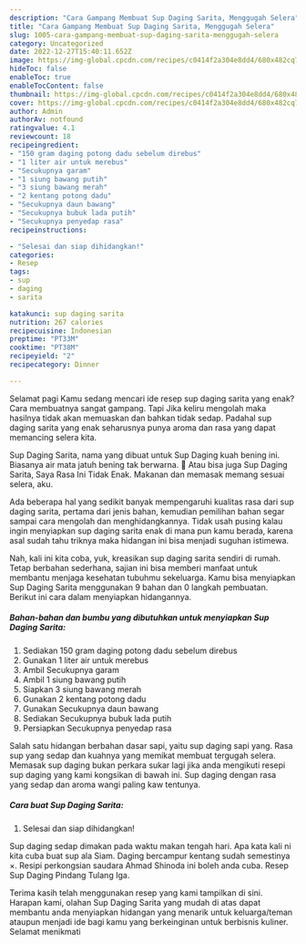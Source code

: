 ```yaml
---
description: "Cara Gampang Membuat Sup Daging Sarita, Menggugah Selera"
title: "Cara Gampang Membuat Sup Daging Sarita, Menggugah Selera"
slug: 1005-cara-gampang-membuat-sup-daging-sarita-menggugah-selera
category: Uncategorized
date: 2022-12-27T15:40:11.652Z
image: https://img-global.cpcdn.com/recipes/c0414f2a304e8dd4/680x482cq70/sup-daging-sarita-foto-resep-utama.jpg
hideToc: false
enableToc: true
enableTocContent: false
thumbnail: https://img-global.cpcdn.com/recipes/c0414f2a304e8dd4/680x482cq70/sup-daging-sarita-foto-resep-utama.jpg
cover: https://img-global.cpcdn.com/recipes/c0414f2a304e8dd4/680x482cq70/sup-daging-sarita-foto-resep-utama.jpg
author: Admin
authorAv: notfound
ratingvalue: 4.1
reviewcount: 18
recipeingredient:
- "150 gram daging potong dadu sebelum direbus"
- "1 liter air untuk merebus"
- "Secukupnya garam"
- "1 siung bawang putih"
- "3 siung bawang merah"
- "2 kentang potong dadu"
- "Secukupnya daun bawang"
- "Secukupnya bubuk lada putih"
- "Secukupnya penyedap rasa"
recipeinstructions:

- "Selesai dan siap dihidangkan!"
categories:
- Resep
tags:
- sup
- daging
- sarita

katakunci: sup daging sarita 
nutrition: 267 calories
recipecuisine: Indonesian
preptime: "PT33M"
cooktime: "PT38M"
recipeyield: "2"
recipecategory: Dinner

---
```



Selamat pagi Kamu sedang mencari ide resep sup daging sarita yang enak? Cara membuatnya sangat gampang. Tapi Jika keliru mengolah maka hasilnya tidak akan memuaskan dan bahkan tidak sedap. Padahal sup daging sarita yang enak seharusnya punya aroma dan rasa yang dapat memancing selera kita.


Sup Daging Sarita, nama yang dibuat untuk Sup Daging kuah bening ini. Biasanya air mata jatuh bening tak berwarna. 🙈 Atau bisa juga Sup Daging Sarita, Saya Rasa Ini Tidak Enak. Makanan dan memasak memang sesuai selera, aku.

Ada beberapa hal yang sedikit banyak mempengaruhi kualitas rasa dari sup daging sarita, pertama dari jenis bahan, kemudian pemilihan bahan segar sampai cara mengolah dan menghidangkannya. Tidak usah pusing kalau ingin menyiapkan sup daging sarita enak di mana pun kamu berada, karena asal sudah tahu triknya maka hidangan ini bisa menjadi suguhan istimewa.


Nah, kali ini kita coba, yuk, kreasikan sup daging sarita sendiri di rumah. Tetap berbahan sederhana, sajian ini bisa memberi manfaat untuk membantu menjaga kesehatan tubuhmu sekeluarga. Kamu bisa menyiapkan Sup Daging Sarita menggunakan 9 bahan dan 0 langkah pembuatan. Berikut ini cara dalam menyiapkan hidangannya.

<!--inarticleads1-->

##### Bahan-bahan dan bumbu yang dibutuhkan untuk menyiapkan Sup Daging Sarita:

1. Sediakan 150 gram daging potong dadu sebelum direbus
1. Gunakan 1 liter air untuk merebus
1. Ambil Secukupnya garam
1. Ambil 1 siung bawang putih
1. Siapkan 3 siung bawang merah
1. Gunakan 2 kentang potong dadu
1. Gunakan Secukupnya daun bawang
1. Sediakan Secukupnya bubuk lada putih
1. Persiapkan Secukupnya penyedap rasa


Salah satu hidangan berbahan dasar sapi, yaitu sup daging sapi yang. Rasa sup yang sedap dan kuahnya yang memikat membuat tergugah selera. Memasak sup daging bukan perkara sukar lagi jika anda mengikuti resepi sup daging yang kami kongsikan di bawah ini. Sup daging dengan rasa yang sedap dan aroma wangi paling kaw tentunya. 

<!--inarticleads2-->

##### Cara buat Sup Daging Sarita:


1. Selesai dan siap dihidangkan!

Sup daging sedap dimakan pada waktu makan tengah hari. Apa kata kali ni kita cuba buat sup ala Siam. Daging bercampur kentang sudah semestinya ×. Resipi perkongsian saudara Ahmad Shinoda ini boleh anda cuba. Resep Sup Daging Pindang Tulang Iga. 

Terima kasih telah menggunakan resep yang kami tampilkan di sini. Harapan kami, olahan Sup Daging Sarita yang mudah di atas dapat membantu anda menyiapkan hidangan yang menarik untuk keluarga/teman ataupun menjadi ide bagi kamu yang berkeinginan untuk berbisnis kuliner. Selamat menikmati
